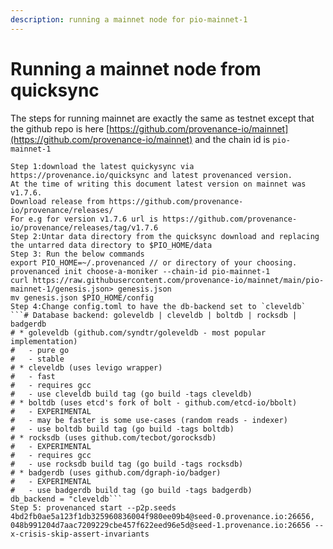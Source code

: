 ```yaml
---
description: running a mainnet node for pio-mainnet-1
---
```


# Running a mainnet node from quicksync

The steps for running mainnet are exactly the same as testnet except that the github repo is here [https://github.com/provenance-io/mainnet](https://github.com/provenance-io/mainnet) and the chain id is `pio-mainnet-1`

````markup
Step 1:download the latest quickysync via https://provenance.io/quicksync and latest provenanced version.
At the time of writing this document latest version on mainnet was v1.7.6.
Download release from https://github.com/provenance-io/provenance/releases/
For e.g for version v1.7.6 url is https://github.com/provenance-io/provenance/releases/tag/v1.7.6
Step 2:Untar data directory from the quicksync download and replacing the untarred data directory to $PIO_HOME/data
Step 3: Run the below commands
export PIO_HOME=~/.provenanced // or directory of your choosing.
provenanced init choose-a-moniker --chain-id pio-mainnet-1
curl https://raw.githubusercontent.com/provenance-io/mainnet/main/pio-mainnet-1/genesis.json> genesis.json
mv genesis.json $PIO_HOME/config
Step 4:Change config.toml to have the db-backend set to `cleveldb` 
```# Database backend: goleveldb | cleveldb | boltdb | rocksdb | badgerdb
# * goleveldb (github.com/syndtr/goleveldb - most popular implementation)
#   - pure go
#   - stable
# * cleveldb (uses levigo wrapper)
#   - fast
#   - requires gcc
#   - use cleveldb build tag (go build -tags cleveldb)
# * boltdb (uses etcd's fork of bolt - github.com/etcd-io/bbolt)
#   - EXPERIMENTAL
#   - may be faster is some use-cases (random reads - indexer)
#   - use boltdb build tag (go build -tags boltdb)
# * rocksdb (uses github.com/tecbot/gorocksdb)
#   - EXPERIMENTAL
#   - requires gcc
#   - use rocksdb build tag (go build -tags rocksdb)
# * badgerdb (uses github.com/dgraph-io/badger)
#   - EXPERIMENTAL
#   - use badgerdb build tag (go build -tags badgerdb)
db_backend = "cleveldb```
Step 5: provenanced start --p2p.seeds 4bd2fb0ae5a123f1db325960836004f980ee09b4@seed-0.provenance.io:26656, 048b991204d7aac7209229cbe457f622eed96e5d@seed-1.provenance.io:26656 --x-crisis-skip-assert-invariants
````
